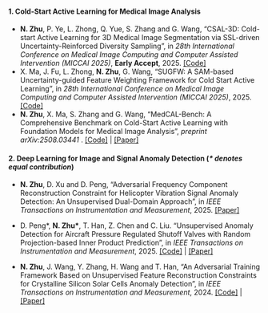 #### 1. Cold-Start Active Learning for Medical Image Analysis
- **N. Zhu**, P. Ye, L. Zhong, Q. Yue, S. Zhang and G. Wang, “CSAL-3D: Cold-start Active Learning for 3D Medical Image Segmentation via SSL-driven Uncertainty-Reinforced Diversity Sampling”, in *28th International Conference on Medical Image Computing and Computer Assisted Intervention (MICCAI 2025)*, **Early Accept**, 2025. [\[Code\]](https://github.com/HiLab-git/CSAL-3D)
- X. Ma, J. Fu, L. Zhong, **N. Zhu**, G. Wang, “SUGFW: A SAM-based Uncertainty-guided Feature Weighting Framework for Cold Start Active Learning”, in *28th International Conference on Medical Image Computing and Computer Assisted Intervention (MICCAI 2025)*, 2025. [\[Code\]](https://github.com/HiLab-git/SUGFW)
- **N. Zhu**, X. Ma, S. Zhang and G. Wang, “MedCAL-Bench: A Comprehensive Benchmark on Cold-Start Active Learning with Foundation Models for Medical Image Analysis”, 	*preprint arXiv:2508.03441* . [\[Code\]](https://github.com/HiLab-git/MedCAL-Bench) | [\[Paper\]](https://www.arxiv.org/abs/2508.03441)

#### 2. Deep Learning for Image and Signal Anomaly Detection (*\* denotes equal contribution*)
- **N. Zhu**, D. Xu and D. Peng, “Adversarial Frequency Component Reconstruction Constraint for Helicopter Vibration Signal Anomaly Detection: An Unsupervised Dual-Domain Approach”, in *IEEE Transactions on Instrumentation and Measurement*, 2025. [\[Paper\]](https://ieeexplore.ieee.org/document/11102127)

- D. Peng\*, **N. Zhu\***, T. Han, Z. Chen and C. Liu. “Unsupervised Anomaly Detection for Aircraft Pressure Regulated Shutoff Valves with Random Projection-based Inner Product Prediction”, in *IEEE Transactions on Instrumentation and Measurement*, 2025. [\[Code\]](https://github.com/Z-yiwei/RPDP-AD) | [\[Paper\]](https://ieeexplore.ieee.org/abstract/document/11006485)

- **N. Zhu**, J. Wang, Y. Zhang, H. Wang and T. Han, “An Adversarial Training Framework Based on Unsupervised Feature Reconstruction Constraints for Crystalline Silicon Solar Cells Anomaly Detection”, in *IEEE Transactions on Instrumentation and Measurement*, 2024. [\[Code\]](https://github.com/Z-yiwei/AUFRC) | [\[Paper\]](https://ieeexplore.ieee.org/document/10683727)

